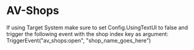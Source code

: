 # AV-Shops
If using Target System make sure to set Config.UsingTextUI to false and trigger the following event with the shop index key as argument:      TriggerEvent("av_shops:open", "shop_name_goes_here")
